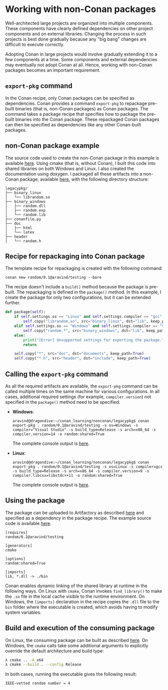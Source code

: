 Working with non-Conan packages
===============================

Well-architected large projects are organized into multiple components. These components have clearly defined dependencies on other project components and on external libraries. Changing the process in such projects is best done gradually because any "big bang" changes are difficult to execute correctly.

Adopting Conan in large projects would involve gradually extending it to a few components at a time. Some components and external dependencies may eventually not adopt Conan at all. Hence, working with non-Conan packages becomes an important requirement.

`export-pkg` command
--------------------

In the Conan recipe, only Conan packages can be specified as dependencies. Conan provides a command `export-pkg` to repackage pre-built binaries (that is, non-Conan packages) as Conan packages. The command takes a package recipe that specifies how to package the pre-built binaries into the Conan package. These repackaged Conan packages can then be specified as dependencies like any other Conan-built packages.

non-Conan package example
-------------------------

The source code used to create the non-Conan package in this example is available [here](../sources/nonconan/random). Using cmake (that is, without Conan), I built this code into shared libraries on both Windows and Linux. I also created the documentation using doxygen. I packaged all these artifacts into a non-Conan package, available [here](../sources/nonconan/legacypkg), with the following directory structure:

```
legacypkg/
├── binary_linux
│   └── librandom.so
├── binary_windows
│   ├── random.dll
│   ├── random.exp
│   └── random.lib
├── conanfile.py
├── doc
│   ├── html
│   └── latex
├── header
│   └── random.h
```

Recipe for repackaging into Conan package
-----------------------------------------

The template recipe for repackaging is created with the following command:

    conan new random/0.1@aravind/testing --bare

The recipe doesn't include a `build()` method because the package is pre-built. The repackaging is defined in the `package()` method. In this example, I create the package for only two configurations, but it can be extended further.

```py
def package(self):
    if self.settings.os == "Linux" and self.settings.compiler == "gcc" and self.settings.build_type == "Release" and self.settings.arch == "x86_64" and self.options.shared == True:
        self.copy("librandom.so", src="binary_linux", dst="lib", keep_path=False)
    elif self.settings.os == "Windows" and self.settings.compiler == "Visual Studio" and self.settings.build_type == "Release" and self.settings.arch == "x86_64" and self.options.shared == True:
        self.copy("random.*", src="binary_windows", dst="lib", keep_path=False)
    else:
        print("[Error] Unsupported settings for exporting the package.")
        return

    self.copy("*", src="doc", dst="documents", keep_path=True)
    self.copy("*.h", src="header", dst="include", keep_path=True)
```

Calling the `export-pkg` command
--------------------------------

As all the required artifacts are available, the `export-pkg` command can be called multiple times on the same machine for various configurations. In all cases, additional required settings (for example, `compiler.version`) not specified in the `package()` method need to be specified.

* **Windows**:

      aravind@dragondive:~/conan_learning/nonconan/legacypkg$ conan export-pkg . random/0.1@aravind/testing -s os=Windows -s compiler="Visual Studio" -s build_type=Release -s arch=x86_64 -s compiler.version=14 -o random:shared=True

  The complete console output is [here](../logs/conan-export-pkg-windows-console-output.txt).

* **Linux**:

      aravind@dragondive:~/conan_learning/nonconan/legacypkg$ conan export-pkg . random/0.1@aravind/testing -s os=Linux -s compiler=gcc -s build_type=Release -s arch=x86_64 -s compiler.version=9 -s compiler.libcxx=libstdc++11 -o random:shared=True

  The complete console output is [here](../logs/conan-export-pkg-linux-console-output.txt).

Using the package
-----------------

The package can be uploaded to Artifactory as described [here](publish-conan-package-to-artifactory.md) and specified as a dependency in the package recipe. The example source code is available [here](../sources/nonconan/random_use).

```
[requires]
random/0.1@aravind/testing

[generators]
cmake

[options]
random:shared=True

[imports]
lib, *.dll -> ./bin
```

Conan enables dynamic linking of the shared library at runtime in the following ways. On Linux with `cmake`, Conan invokes `find_library()` to make the `.so` file in the local cache visible to the runtime environment. On Windows, the `[imports]` declaration in the recipe copies the `.dll` file to the `bin` folder where the executable is created, which avoids having to modify system variables.

Build and execution of the consuming package
--------------------------------------------

On Linux, the consuming package can be built as described [here](getting-started-with-conan.md). On Windows, the `cmake` calls take some additional arguments to explicitly override the default architecture and build type:

```bash
λ cmake .. -A x64
λ cmake --build . --config Release
```

In both cases, running the executable gives the following result:

    IEEE-vetted random number = 4
